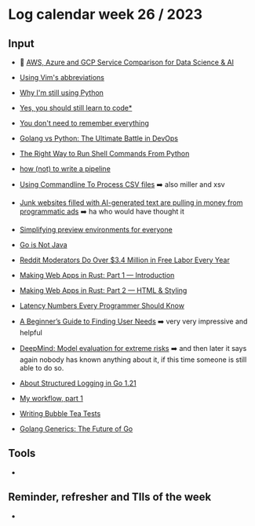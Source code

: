 # Log calendar week 26 / 2023

## Input

- :page_with_curl: [AWS, Azure and GCP Service Comparison for Data Science & AI](https://www.datacamp.com/cheat-sheet/aws-azure-and-gcp-service-comparison-for-data-science-and-ai)
- [Using Vim's abbreviations](https://vonheikemen.github.io/devlog/tools/using-vim-abbreviations/)
- [Why I'm still using Python](https://mostlypython.substack.com/p/why-im-still-using-python)
- [Yes, you should still learn to code*](https://mostlypython.substack.com/p/yes-you-should-still-learn-to-code)
- [You don't need to remember everything](https://mostlypython.substack.com/p/you-dont-need-to-remember-everything)


- [Golang vs Python: The Ultimate Battle in DevOps](https://andrewodendaal.com/golang-vs-python-the-ultimate-battle-in-devops/)
- [The Right Way to Run Shell Commands From Python](https://martinheinz.dev/blog/98)
- [how (not) to write a pipeline](https://cohost.org/tef/post/1764930-how-not-to-write-a)
- [Using Commandline To Process CSV files](https://muhammadraza.me/2022/data-oneliners/) :arrow_right: also miller and xsv
- [Junk websites filled with AI-generated text are pulling in money from programmatic ads](https://www.technologyreview.com/2023/06/26/1075504/junk-websites-filled-with-ai-generated-text-are-pulling-in-money-from-programmatic-ads/) :arrow_right: ha who would have thought it
- [Simplifying preview environments for everyone](https://dev.to/livecycle/simplifying-preview-environments-for-everyone-5aij)
- [Go is Not Java](https://dev.to/jarrodhroberson/go-is-not-java-1bd8)
- [Reddit Moderators Do Over $3.4 Million in Free Labor Every Year](https://clivethompson.medium.com/reddit-moderators-do-over-3-4-million-in-free-labor-every-year-d3571235c32c)
- [Making Web Apps in Rust: Part 1 — Introduction](https://towardsdev.com/building-web-apps-with-rust-a-practical-guide-part-1-introduction-5b86ba91b44a)
- [Making Web Apps in Rust: Part 2 — HTML & Styling](https://towardsdev.com/building-web-apps-with-rust-a-practical-guide-part-2-html-styling-9a208e6a135f)

- [Latency Numbers Every Programmer Should Know](https://gist.github.com/jboner/2841832)

- [A Beginner’s Guide to Finding User Needs](https://urbook.fordes.de/) :arrow_right: very very impressive and helpful

- [DeepMind: Model evaluation for extreme risks](https://arxiv.org/pdf/2305.15324.pdf) :arrow_right: and then later it says again nobody has known anything about it, if this time someone is still able to do so. 

- [About Structured Logging in Go 1.21](https://lukas.zapletalovi.com/posts/2023/about-structured-logging-in-go121/)

- [My workflow, part 1](https://carlosbecker.com/posts/workflow-pt1/)

- [Writing Bubble Tea Tests](https://carlosbecker.com/posts/teatest/)

- [Golang Generics: The Future of Go](https://hackthedeveloper.com/golang-generics/)


## Tools
-

## Reminder, refresher and TIls of the week
-

